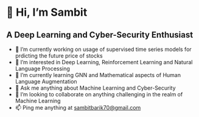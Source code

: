 # 👋 Hi, I’m Sambit
## A Deep Learning and Cyber-Security Enthusiast

- 🔭 I’m currently working on usage of supervised time series models for prdicting the future price of stocks 
- 👀 I’m interested in Deep Learning, Reinforcement Learning and Natural Language Processing
- 🌱 I’m currently learning GNN and Mathematical aspects of Human Language Augmentation
- 💬 Ask me anything about Machine Learning and Cyber-Security
- 💞️ I’m looking to collaborate on anything challenging in the realm of Machine Learning
- 📫 Ping me anything at sambitbarik70@gmail.com

<!---
Sam-364/Sam-364 is a ✨ special ✨ repository because its `README.md` (this file) appears on your GitHub profile.
You can click the Preview link to take a look at your changes.
--->
